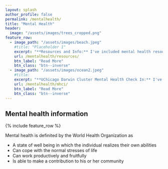 ```yaml
---
layout: splash
author_profile: false
permalink: /mentalhealth/
title: "Mental Health"
header:
  image: "/assets/images/trees_cropped.png"
feature_row:
  - image_path: "/assets/images/beach.jpeg"
    #title: "Placeholder 1"
    excerpt: "**Resources and Info:** I've included mental health resources at the University of Chicago and beyond."
    url: /mentalhealth/resources/
    btn_label: "Read More"
    btn_class: "btn--inverse"
  - image_path: "/assets/images/ocean2.jpeg"
    #title: 
    excerpt: "**UChicago Darwin Cluster Mental Health Check In:** I've included information on the semi-weekly MHCI"
    url: /mentalhealth/mhci/
    btn_label: "Read More"
    btn_class: "btn--inverse"   
---
```


## Mental health information

{% include feature_row %}

Mental health is definited by the World Health Organization as
- A state of well being in which the individual realizes their own abilities
- Can cope with the normal stresses of life
- Can work productively and fruitfully
- Is able to make a contribution to his or her community
